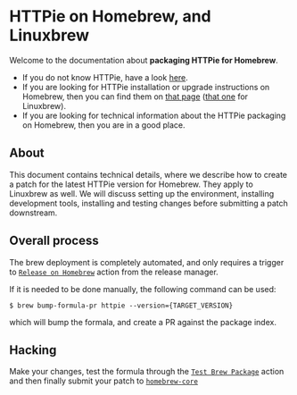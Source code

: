 # HTTPie on Homebrew, and Linuxbrew

Welcome to the documentation about **packaging HTTPie for Homebrew**.

- If you do not know HTTPie, have a look [here](https://httpie.io/cli).
- If you are looking for HTTPie installation or upgrade instructions on Homebrew, then you can find them on [that page](https://httpie.io/docs#homebrew) ([that one](https://httpie.io/docs#linuxbrew) for Linuxbrew).
- If you are looking for technical information about the HTTPie packaging on Homebrew, then you are in a good place.

## About

This document contains technical details, where we describe how to create a patch for the latest HTTPie version for Homebrew. They apply to Linuxbrew as well.
We will discuss setting up the environment, installing development tools, installing and testing changes before submitting a patch downstream.

## Overall process

The brew deployment is completely automated, and only requires a trigger to [`Release on Homebrew`](https://github.com/httpie/httpie/actions/workflows/release-brew.yml) action
from the release manager.

If it is needed to be done manually, the following command can be used:

```
$ brew bump-formula-pr httpie --version={TARGET_VERSION}
```

which will bump the formala, and create a PR against the package index.

## Hacking

Make your changes, test the formula through the [`Test Brew Package`](https://github.com/httpie/httpie/actions/workflows/test-package-mac-brew.yml) action
and then finally submit your patch to [`homebrew-core`](https://github.com/Homebrew/homebrew-core`)

